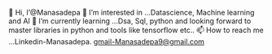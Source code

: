 👋 Hi, I’@Manasadepa
👀 I’m interested in ...Datascience, Machine learning and AI
🌱 I’m currently learning ...Dsa, Sql, python and looking forward to master libraries in python and tools like tensorflow etc..
📫 How to reach me ...Linkedin-Manasadepa. gmail-Manasadepa9@gmail.com
